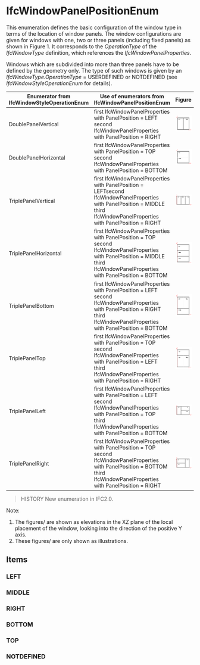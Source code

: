 # IfcWindowPanelPositionEnum

This enumeration defines the basic configuration of the window type in terms of the location of window panels. The window configurations are given for windows with one, two or three panels (including fixed panels) as shown in Figure 1. It corresponds to the _OperationType_ of the _IfcWindowType_ definition, which references the _IfcWindowPanelProperties_.

Windows which are subdivided into more than three panels have to be defined by the geometry only. The type of such windows is given by an _IfcWindowType.OperationType_ = USERDEFINED or NOTDEFINED (see _IfcWindowStyleOperationEnum_ for details).

| Enumerator from IfcWindowStyleOperationEnum | Use of enumerators from IfcWindowPanelPositionEnum | Figure |
| --- | --- | --- |
| DoublePanelVertical | first IfcWindowPanelProperties with PanelPosition = LEFT<br>second IfcWindowPanelProperties with PanelPosition = RIGHT | ![](../../../../figures/ifcwindowpanelpositionenum-fig01.gif) |
| DoublePanelHorizontal | first IfcWindowPanelProperties with PanelPosition = TOP<br>second IfcWindowPanelProperties with PanelPosition = BOTTOM | ![](../../../../figures/ifcwindowpanelpositionenum-fig02.gif) |
| TriplePanelVertical | first IfcWindowPanelProperties with PanelPosition = LEFT<be>second IfcWindowPanelProperties with PanelPosition = MIDDLE<br>third IfcWindowPanelProperties with PanelPosition = RIGHT | ![](../../../../figures/ifcwindowpanelpositionenum-fig03.gif) |
| TriplePanelHorizontal | first IfcWindowPanelProperties with PanelPosition = TOP<br>second IfcWindowPanelProperties with PanelPosition = MIDDLE<br>third IfcWindowPanelProperties with PanelPosition = BOTTOM | ![](../../../../figures/ifcwindowpanelpositionenum-fig04.gif) |
| TriplePanelBottom | first IfcWindowPanelProperties with PanelPosition = LEFT<br>second IfcWindowPanelProperties with PanelPosition = RIGHT<br>third IfcWindowPanelProperties with PanelPosition = BOTTOM | ![](../../../../figures/ifcwindowpanelpositionenum-fig05.gif) |
| TriplePanelTop | first IfcWindowPanelProperties with PanelPosition = TOP<br>second IfcWindowPanelProperties with PanelPosition = LEFT<br>third IfcWindowPanelProperties with PanelPosition = RIGHT | ![](../../../../figures/ifcwindowpanelpositionenum-fig06.gif) |
| TriplePanelLeft | first IfcWindowPanelProperties with PanelPosition = LEFT<br>second IfcWindowPanelProperties with PanelPosition = TOP<br>third IfcWindowPanelProperties with PanelPosition = BOTTOM | ![](../../../../figures/ifcwindowpanelpositionenum-fig07.gif) |
| TriplePanelRight | first IfcWindowPanelProperties with PanelPosition = TOP<br>second IfcWindowPanelProperties with PanelPosition = BOTTOM<br>third IfcWindowPanelProperties with PanelPosition = RIGHT | ![](../../../../figures/ifcwindowpanelpositionenum-fig08.gif) |

> HISTORY  New enumeration in IFC2.0.

Note:

1. The figures/ are shown as elevations in the XZ plane of the local placement of the window, looking into the direction of the positive Y axis.
2. These figures/ are only shown as illustrations.

## Items

### LEFT


### MIDDLE


### RIGHT


### BOTTOM


### TOP


### NOTDEFINED

